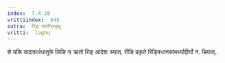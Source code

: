 ```yaml
---
index:  7.4.28
vrittiindex:  545
sutra:  रिङ् शयग्लिङ्क्षु
vritti:  laghu 
---
```


शे यकि यादावार्धधातुके लिङि च ऋतो रिङ् आदेशः स्यात्. रीङि प्रकृते रिङ्विधानसामर्थ्याद्दीर्घो न. भ्रियात्..

